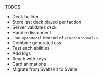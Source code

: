 TODOS:
- Deck builder
- Store last deck played per faction
- Server validates deck
- Handle disconnect
- Use `openModal` instead of `<CardCarousel/>`
- Combine generated css
- Test each abilities
- Add logs
- #each with keys
- Card animations
- Migrate from SvelteKit to Svelte
